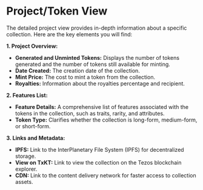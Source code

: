 # Project/Token View

The detailed project view provides in-depth information about a specific collection. Here are the key elements you will find:

**1. Project Overview:**

* **Generated and Unminted Tokens:** Displays the number of tokens generated and the number of tokens still available for minting.
* **Date Created:** The creation date of the collection.
* **Mint Price:** The cost to mint a token from the collection.
* **Royalties:** Information about the royalties percentage and recipient.

**2. Features List:**

* **Feature Details:** A comprehensive list of features associated with the tokens in the collection, such as traits, rarity, and attributes.
* **Token Type:** Clarifies whether the collection is long-form, medium-form, or short-form.

**3. Links and Metadata:**

* **IPFS:** Link to the InterPlanetary File System (IPFS) for decentralized storage.
* **View on TxKT:** Link to view the collection on the Tezos blockchain explorer.
* **CDN:** Link to the content delivery network for faster access to collection assets.
